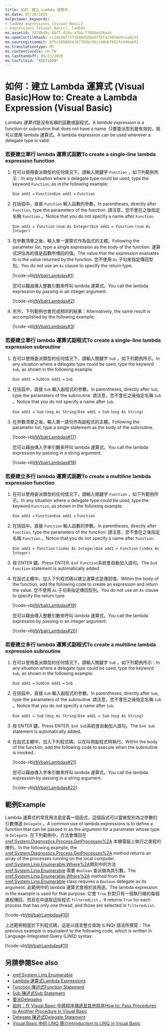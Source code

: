 ```yaml
---
title: 如何：建立 Lambda 運算式
ms.date: 07/20/2015
helpviewer_keywords:
- lambda expressions [Visual Basic]
- expressions [Visual Basic], lambda
ms.assetid: 3279bd5c-80f7-410a-a7ba-f7085ed36aa5
ms.openlocfilehash: cc2de38f7375848d104edff6f419656d9caa9cb2
ms.sourcegitcommit: bf5c5850654187705bc94cc40ebfb62fe346ab02
ms.translationtype: MT
ms.contentlocale: zh-TW
ms.lasthandoff: 09/23/2020
ms.locfileid: "91071920"
---
```

# <a name="how-to-create-a-lambda-expression-visual-basic"></a><span data-ttu-id="34f9f-102">如何：建立 Lambda 運算式 (Visual Basic)</span><span class="sxs-lookup"><span data-stu-id="34f9f-102">How to: Create a Lambda Expression (Visual Basic)</span></span>

<span data-ttu-id="34f9f-103">*Lambda 運算式*是沒有名稱的函數或副程式。</span><span class="sxs-lookup"><span data-stu-id="34f9f-103">A *lambda expression* is a function or subroutine that does not have a name.</span></span> <span data-ttu-id="34f9f-104">只要委派型別是有效的，就可以使用 lambda 運算式。</span><span class="sxs-lookup"><span data-stu-id="34f9f-104">A lambda expression can be used wherever a delegate type is valid.</span></span>  
  
### <a name="to-create-a-single-line-lambda-expression-function"></a><span data-ttu-id="34f9f-105">若要建立單行 lambda 運算式函數</span><span class="sxs-lookup"><span data-stu-id="34f9f-105">To create a single-line lambda expression function</span></span>  
  
1. <span data-ttu-id="34f9f-106">在可以使用委派類型的任何情況下，請輸入關鍵字 `Function` ，如下列範例所示：</span><span class="sxs-lookup"><span data-stu-id="34f9f-106">In any situation where a delegate type could be used, type the keyword `Function`, as in the following example:</span></span>  
  
     <span data-ttu-id="34f9f-107">`Dim add1 =`   `Function`</span><span class="sxs-lookup"><span data-stu-id="34f9f-107">`Dim add1 =`   `Function`</span></span>  
  
2. <span data-ttu-id="34f9f-108">在括弧中，直接 `Function` 輸入函數的參數。</span><span class="sxs-lookup"><span data-stu-id="34f9f-108">In parentheses, directly after `Function`, type the parameters of the function.</span></span> <span data-ttu-id="34f9f-109">請注意，您不會在之後指定名稱 `Function` 。</span><span class="sxs-lookup"><span data-stu-id="34f9f-109">Notice that you do not specify a name after `Function`.</span></span>  
  
     <span data-ttu-id="34f9f-110">`Dim add1 = Function`   `(num As Integer)`</span><span class="sxs-lookup"><span data-stu-id="34f9f-110">`Dim add1 = Function`   `(num As Integer)`</span></span>  
  
3. <span data-ttu-id="34f9f-111">在參數清單之後，輸入單一運算式作為函式的主體。</span><span class="sxs-lookup"><span data-stu-id="34f9f-111">Following the parameter list, type a single expression as the body of the function.</span></span> <span data-ttu-id="34f9f-112">運算式評估為的值是函數所傳回的值。</span><span class="sxs-lookup"><span data-stu-id="34f9f-112">The value that the expression evaluates to is the value returned by the function.</span></span> <span data-ttu-id="34f9f-113">您不使用 `As` 子句來指定傳回型別。</span><span class="sxs-lookup"><span data-stu-id="34f9f-113">You do not use an `As` clause to specify the return type.</span></span>  
  
     [!code-vb[VbVbalrLambdas#1](~/samples/snippets/visualbasic/VS_Snippets_VBCSharp/VbVbalrLambdas/VB/Class1.vb#1)]  
  
     <span data-ttu-id="34f9f-114">您可以藉由傳入整數引數來呼叫 lambda 運算式。</span><span class="sxs-lookup"><span data-stu-id="34f9f-114">You call the lambda expression by passing in an integer argument.</span></span>  
  
     [!code-vb[VbVbalrLambdas#2](~/samples/snippets/visualbasic/VS_Snippets_VBCSharp/VbVbalrLambdas/VB/Class1.vb#2)]  
  
4. <span data-ttu-id="34f9f-115">另外，下列範例也會完成相同的結果：</span><span class="sxs-lookup"><span data-stu-id="34f9f-115">Alternatively, the same result is accomplished by the following example:</span></span>  
  
     [!code-vb[VbVbalrLambdas#3](~/samples/snippets/visualbasic/VS_Snippets_VBCSharp/VbVbalrLambdas/VB/Class1.vb#3)]  
  
### <a name="to-create-a-single-line-lambda-expression-subroutine"></a><span data-ttu-id="34f9f-116">若要建立單行 lambda 運算式副程式</span><span class="sxs-lookup"><span data-stu-id="34f9f-116">To create a single-line lambda expression subroutine</span></span>  
  
1. <span data-ttu-id="34f9f-117">在可以使用委派類型的任何情況下，請輸入關鍵字 `Sub` ，如下列範例所示。</span><span class="sxs-lookup"><span data-stu-id="34f9f-117">In any situation where a delegate type could be used, type the keyword `Sub`, as shown in the following example.</span></span>  
  
     <span data-ttu-id="34f9f-118">`Dim add1 =`   `Sub`</span><span class="sxs-lookup"><span data-stu-id="34f9f-118">`Dim add1 =`   `Sub`</span></span>  
  
2. <span data-ttu-id="34f9f-119">在括弧中，直接 `Sub` 輸入副程式的參數。</span><span class="sxs-lookup"><span data-stu-id="34f9f-119">In parentheses, directly after `Sub`, type the parameters of the subroutine.</span></span> <span data-ttu-id="34f9f-120">請注意，您不會在之後指定名稱 `Sub` 。</span><span class="sxs-lookup"><span data-stu-id="34f9f-120">Notice that you do not specify a name after `Sub`.</span></span>  
  
     <span data-ttu-id="34f9f-121">`Dim add1 = Sub`   `(msg As String)`</span><span class="sxs-lookup"><span data-stu-id="34f9f-121">`Dim add1 = Sub`   `(msg As String)`</span></span>  
  
3. <span data-ttu-id="34f9f-122">在參數清單之後，輸入單一語句作為副程式的主體。</span><span class="sxs-lookup"><span data-stu-id="34f9f-122">Following the parameter list, type a single statement as the body of the subroutine.</span></span>  
  
     [!code-vb[VbVbalrLambdas#17](~/samples/snippets/visualbasic/VS_Snippets_VBCSharp/VbVbalrLambdas/VB/Class1.vb#17)]  
  
     <span data-ttu-id="34f9f-123">您可以藉由傳入字串引數來呼叫 lambda 運算式。</span><span class="sxs-lookup"><span data-stu-id="34f9f-123">You call the lambda expression by passing in a string argument.</span></span>  
  
     [!code-vb[VbVbalrLambdas#18](~/samples/snippets/visualbasic/VS_Snippets_VBCSharp/VbVbalrLambdas/VB/Class1.vb#18)]  
  
### <a name="to-create-a-multiline-lambda-expression-function"></a><span data-ttu-id="34f9f-124">若要建立多行 lambda 運算式函數</span><span class="sxs-lookup"><span data-stu-id="34f9f-124">To create a multiline lambda expression function</span></span>  
  
1. <span data-ttu-id="34f9f-125">在可以使用委派類型的任何情況下，請輸入關鍵字 `Function` ，如下列範例所示。</span><span class="sxs-lookup"><span data-stu-id="34f9f-125">In any situation where a delegate type could be used, type the keyword `Function`, as shown in the following example.</span></span>  
  
     <span data-ttu-id="34f9f-126">`Dim add1 =`   `Function`</span><span class="sxs-lookup"><span data-stu-id="34f9f-126">`Dim add1 =`   `Function`</span></span>  
  
2. <span data-ttu-id="34f9f-127">在括弧中，直接 `Function` 輸入函數的參數。</span><span class="sxs-lookup"><span data-stu-id="34f9f-127">In parentheses, directly after `Function`, type the parameters of the function.</span></span> <span data-ttu-id="34f9f-128">請注意，您不會在之後指定名稱 `Function` 。</span><span class="sxs-lookup"><span data-stu-id="34f9f-128">Notice that you do not specify a name after `Function`.</span></span>  
  
     <span data-ttu-id="34f9f-129">`Dim add1 = Function`   `(index As Integer)`</span><span class="sxs-lookup"><span data-stu-id="34f9f-129">`Dim add1 = Function`   `(index As Integer)`</span></span>  
  
3. <span data-ttu-id="34f9f-130">按 ENTER 鍵。</span><span class="sxs-lookup"><span data-stu-id="34f9f-130">Press ENTER.</span></span> <span data-ttu-id="34f9f-131">`End Function`系統會自動加入語句。</span><span class="sxs-lookup"><span data-stu-id="34f9f-131">The `End Function` statement is automatically added.</span></span>  
  
4. <span data-ttu-id="34f9f-132">在函式主體中，加入下列程式碼以建立運算式並傳回值。</span><span class="sxs-lookup"><span data-stu-id="34f9f-132">Within the body of the function, add the following code to create an expression and return the value.</span></span> <span data-ttu-id="34f9f-133">您不使用 `As` 子句來指定傳回型別。</span><span class="sxs-lookup"><span data-stu-id="34f9f-133">You do not use an `As` clause to specify the return type.</span></span>  
  
     [!code-vb[VbVbalrLambdas#19](~/samples/snippets/visualbasic/VS_Snippets_VBCSharp/VbVbalrLambdas/VB/Class1.vb#19)]  
  
     <span data-ttu-id="34f9f-134">您可以藉由傳入整數引數來呼叫 lambda 運算式。</span><span class="sxs-lookup"><span data-stu-id="34f9f-134">You call the lambda expression by passing in an integer argument.</span></span>  
  
     [!code-vb[VbVbalrLambdas#20](~/samples/snippets/visualbasic/VS_Snippets_VBCSharp/VbVbalrLambdas/VB/Class1.vb#20)]  
  
### <a name="to-create-a-multiline-lambda-expression-subroutine"></a><span data-ttu-id="34f9f-135">若要建立多行 lambda 運算式副程式</span><span class="sxs-lookup"><span data-stu-id="34f9f-135">To create a multiline lambda expression subroutine</span></span>  
  
1. <span data-ttu-id="34f9f-136">在可以使用委派類型的任何情況下，請輸入關鍵字 `Sub` ，如下列範例所示：</span><span class="sxs-lookup"><span data-stu-id="34f9f-136">In any situation where a delegate type could be used, type the keyword `Sub`, as shown in the following example:</span></span>  
  
     <span data-ttu-id="34f9f-137">`Dim add1 =`   `Sub`</span><span class="sxs-lookup"><span data-stu-id="34f9f-137">`Dim add1 =`   `Sub`</span></span>  
  
2. <span data-ttu-id="34f9f-138">在括弧中，直接 `Sub` 輸入副程式的參數。</span><span class="sxs-lookup"><span data-stu-id="34f9f-138">In parentheses, directly after `Sub`, type the parameters of the subroutine.</span></span> <span data-ttu-id="34f9f-139">請注意，您不會在之後指定名稱 `Sub` 。</span><span class="sxs-lookup"><span data-stu-id="34f9f-139">Notice that you do not specify a name after `Sub`.</span></span>  
  
     <span data-ttu-id="34f9f-140">`Dim add1 = Sub`  `(msg As String)`</span><span class="sxs-lookup"><span data-stu-id="34f9f-140">`Dim add1 = Sub`  `(msg As String)`</span></span>  
  
3. <span data-ttu-id="34f9f-141">按 ENTER 鍵。</span><span class="sxs-lookup"><span data-stu-id="34f9f-141">Press ENTER.</span></span> <span data-ttu-id="34f9f-142">`End Sub`系統會自動加入語句。</span><span class="sxs-lookup"><span data-stu-id="34f9f-142">The `End Sub` statement is automatically added.</span></span>  
  
4. <span data-ttu-id="34f9f-143">在函式主體中，加入下列程式碼，以在叫用副程式時執行。</span><span class="sxs-lookup"><span data-stu-id="34f9f-143">Within the body of the function, add the following code to execute when the subroutine is invoked.</span></span>  
  
     [!code-vb[VbVbalrLambdas#21](~/samples/snippets/visualbasic/VS_Snippets_VBCSharp/VbVbalrLambdas/VB/Class1.vb#21)]  
  
     <span data-ttu-id="34f9f-144">您可以藉由傳入字串引數來呼叫 lambda 運算式。</span><span class="sxs-lookup"><span data-stu-id="34f9f-144">You call the lambda expression by passing in a string argument.</span></span>  
  
     [!code-vb[VbVbalrLambdas#22](~/samples/snippets/visualbasic/VS_Snippets_VBCSharp/VbVbalrLambdas/VB/Class1.vb#22)]  
  
## <a name="example"></a><span data-ttu-id="34f9f-145">範例</span><span class="sxs-lookup"><span data-stu-id="34f9f-145">Example</span></span>  

 <span data-ttu-id="34f9f-146">Lambda 運算式的常見用法是定義一個函式，這個函式可以當做型別為之參數的引數傳遞 `Delegate` 。</span><span class="sxs-lookup"><span data-stu-id="34f9f-146">A common use of lambda expressions is to define a function that can be passed in as the argument for a parameter whose type is `Delegate`.</span></span> <span data-ttu-id="34f9f-147">在下列範例中，方法會傳回在 <xref:System.Diagnostics.Process.GetProcesses%2A> 本機電腦上執行之進程的陣列。</span><span class="sxs-lookup"><span data-stu-id="34f9f-147">In the following example, the <xref:System.Diagnostics.Process.GetProcesses%2A> method returns an array of the processes running on the local computer.</span></span> <span data-ttu-id="34f9f-148"><xref:System.Linq.Enumerable.Where%2A>類別中的方法 <xref:System.Linq.Enumerable> 需要 `Boolean` 委派做為其引數。</span><span class="sxs-lookup"><span data-stu-id="34f9f-148">The <xref:System.Linq.Enumerable.Where%2A> method from the <xref:System.Linq.Enumerable> class requires a `Boolean` delegate as its argument.</span></span> <span data-ttu-id="34f9f-149">此範例中的 lambda 運算式會用於該用途。</span><span class="sxs-lookup"><span data-stu-id="34f9f-149">The lambda expression in the example is used for that purpose.</span></span> <span data-ttu-id="34f9f-150">它會 `True` 針對只有一個執行緒的每個進程傳回，而且在中選取這些程式 `filteredList` 。</span><span class="sxs-lookup"><span data-stu-id="34f9f-150">It returns `True` for each process that has only one thread, and those are selected in `filteredList`.</span></span>  
  
 [!code-vb[VbVbalrLambdas#10](~/samples/snippets/visualbasic/VS_Snippets_VBCSharp/VbVbalrLambdas/VB/Class4.vb#10)]  
  
 <span data-ttu-id="34f9f-151">上述範例相當於下列程式碼，這是以語言整合查詢 (LINQ) 語法所撰寫：</span><span class="sxs-lookup"><span data-stu-id="34f9f-151">The previous example is equivalent to the following code, which is written in Language-Integrated Query (LINQ) syntax:</span></span>  
  
 [!code-vb[VbVbalrLambdas#11](~/samples/snippets/visualbasic/VS_Snippets_VBCSharp/VbVbalrLambdas/VB/Class5.vb#11)]  
  
## <a name="see-also"></a><span data-ttu-id="34f9f-152">另請參閱</span><span class="sxs-lookup"><span data-stu-id="34f9f-152">See also</span></span>

- <xref:System.Linq.Enumerable>
- [<span data-ttu-id="34f9f-153">Lambda 運算式</span><span class="sxs-lookup"><span data-stu-id="34f9f-153">Lambda Expressions</span></span>](./lambda-expressions.md)
- [<span data-ttu-id="34f9f-154">Function 陳述式</span><span class="sxs-lookup"><span data-stu-id="34f9f-154">Function Statement</span></span>](../../../language-reference/statements/function-statement.md)
- [<span data-ttu-id="34f9f-155">Sub 陳述式</span><span class="sxs-lookup"><span data-stu-id="34f9f-155">Sub Statement</span></span>](../../../language-reference/statements/sub-statement.md)
- [<span data-ttu-id="34f9f-156">委派</span><span class="sxs-lookup"><span data-stu-id="34f9f-156">Delegates</span></span>](../delegates/index.md)
- [<span data-ttu-id="34f9f-157">如何：在 Visual Basic 中將程序傳遞至其他程序</span><span class="sxs-lookup"><span data-stu-id="34f9f-157">How to: Pass Procedures to Another Procedure in Visual Basic</span></span>](../delegates/how-to-pass-procedures-to-another-procedure.md)
- [<span data-ttu-id="34f9f-158">Delegate 陳述式</span><span class="sxs-lookup"><span data-stu-id="34f9f-158">Delegate Statement</span></span>](../../../language-reference/statements/delegate-statement.md)
- [<span data-ttu-id="34f9f-159">Visual Basic 中的 LINQ 簡介</span><span class="sxs-lookup"><span data-stu-id="34f9f-159">Introduction to LINQ in Visual Basic</span></span>](../linq/introduction-to-linq.md)
